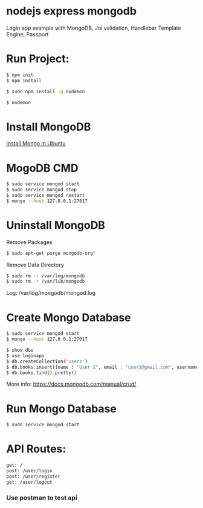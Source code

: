 # nodejs express mongodb
Login app example with MongoDB, Joi validation, Handlebar Template Engine, Passport

# Run Project:
```sh
$ npm init
$ npm install
```
```sh
$ sudo npm install -g nodemon
```
```sh
$ nodemon
```

# Install MongoDB
[Install Mongo in Ubuntu](https://docs.mongodb.com/manual/tutorial/install-mongodb-on-ubuntu/)


# MogoDB CMD
```sh
$ sudo service mongod start
$ sudo service mongod stop
$ sudo service mongod restart
$ mongo --host 127.0.0.1:27017
```

# Uninstall MongoDB
Remove Packages
```sh
$ sudo apt-get purge mongodb-org*
```
Remove Data Directory
```sh
$ sudo rm -r /var/log/mongodb
$ sudo rm -r /var/lib/mongodb

```
Log: /var/log/mongodb/mongod.log

# Create Mongo Database
```sh
$ sudo service mongod start
$ mongo --host 127.0.0.1:27017
```
```sh
$ show dbs
$ use loginapp
$ db.createCollection('users')
$ db.books.insert({name : "User 1", email : "user1@gmail.com", username : "user1", password : "123"});
$ db.books.find().pretty()
```
More info: https://docs.mongodb.com/manual/crud/

# Run Mongo Database
```sh
$ sudo service mongod start
```

# API Routes:

```sh
get: /
post: /user/login
post: /user/register
get: /user/logout
```
### Use postman to test api
